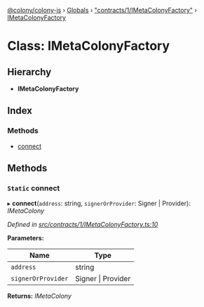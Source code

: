 [@colony/colony-js](../README.md) › [Globals](../globals.md) › ["contracts/1/IMetaColonyFactory"](../modules/_contracts_1_imetacolonyfactory_.md) › [IMetaColonyFactory](_contracts_1_imetacolonyfactory_.imetacolonyfactory.md)

# Class: IMetaColonyFactory

## Hierarchy

* **IMetaColonyFactory**

## Index

### Methods

* [connect](_contracts_1_imetacolonyfactory_.imetacolonyfactory.md#static-connect)

## Methods

### `Static` connect

▸ **connect**(`address`: string, `signerOrProvider`: Signer | Provider): *IMetaColony*

*Defined in [src/contracts/1/IMetaColonyFactory.ts:10](https://github.com/JoinColony/colonyJS/blob/8037c41/src/contracts/1/IMetaColonyFactory.ts#L10)*

**Parameters:**

Name | Type |
------ | ------ |
`address` | string |
`signerOrProvider` | Signer &#124; Provider |

**Returns:** *IMetaColony*
